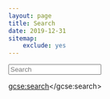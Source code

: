 ```yaml
---
layout: page
title: Search
date: 2019-12-31
sitemap:
    exclude: yes
---
```


<form action="search">
  <input type="search" placeholder="Search" name="q" accept-charset="utf-8">
</form>

<script>
/*
 * Populate title with search term
 */

const urlParams = new URLSearchParams(window.location.search);
const query = urlParams.get('q');

if (query) {
  var pageHeading = document.getElementsByTagName('h1')[0];
  pageHeading.innerHTML += ' for \'' + query + '\'';
}

/*
 * Get search results
 */

	(function() {
		var cx = '000152751295590832558:29llhg8imvi';
		var gcse = document.createElement('script');
		gcse.type = 'text/javascript';
		gcse.async = true;
		gcse.src = 'https://cse.google.com/cse.js?cx=' + cx;
		var s = document.getElementsByTagName('script')[0];
		s.parentNode.insertBefore(gcse, s);
	})();
</script>
<gcse:search></gcse:search>
